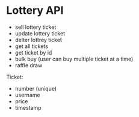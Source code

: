 # Lottery API 

- sell lottery ticket 
- update lottery ticket 
- delter lottrey ticket 
- get all tickets 
- get ticket by id 
- bulk buy (user can buy multiple ticket at a time)
- raffle draw


Ticket:

- number (unique)
- username 
- price 
- timestamp 